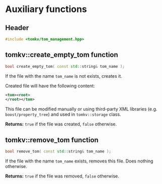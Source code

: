 # Auxiliary functions

## Header

```cpp
#include <tomkv/tom_management.hpp>
```

## tomkv::create_empty_tom function

```cpp
bool create_empty_tom( const std::string& tom_name );
```

If the file with the name `tom_name` is not exists, creates it.

Created file will have the following content:

```xml
<tom><root>
</root></tom>
```

This file can be modified manually or using third-party XML libraries (e.g. `boost/property_tree`) and used in `tomkv::storage` class.

**Returns:** `true` if the file was created, `false` otherwise.

## tomkv::remove_tom function

```cpp
bool remove_tom( const std::string& tom_name );
```

If the file with the name `tom_name` exists, removes this file. Does nothing otherwise.

**Returns:** `true` if the file was removed, `false` otherwise.


